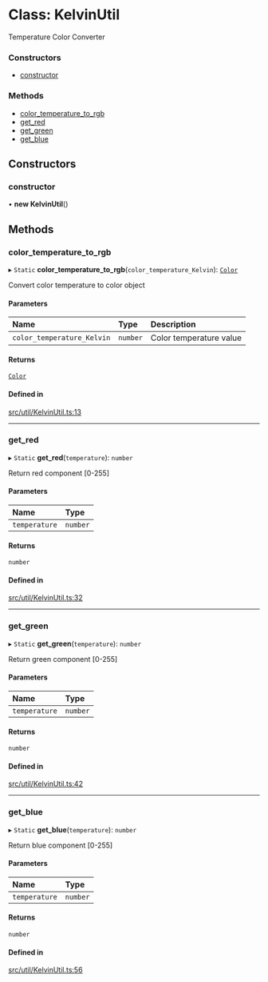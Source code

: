 # Class: KelvinUtil

Temperature Color Converter

### Constructors

- [constructor](KelvinUtil.md#constructor)

### Methods

- [color\_temperature\_to\_rgb](KelvinUtil.md#color_temperature_to_rgb)
- [get\_red](KelvinUtil.md#get_red)
- [get\_green](KelvinUtil.md#get_green)
- [get\_blue](KelvinUtil.md#get_blue)

## Constructors

### constructor

• **new KelvinUtil**()

## Methods

### color\_temperature\_to\_rgb

▸ `Static` **color_temperature_to_rgb**(`color_temperature_Kelvin`): [`Color`](Color.md)

Convert color temperature to color object

#### Parameters

| Name | Type | Description |
| :------ | :------ | :------ |
| `color_temperature_Kelvin` | `number` | Color temperature value |

#### Returns

[`Color`](Color.md)

#### Defined in

[src/util/KelvinUtil.ts:13](https://github.com/Orillusion/orillusion/blob/main/src/util/KelvinUtil.ts#L13)

___

### get\_red

▸ `Static` **get_red**(`temperature`): `number`

Return red component [0-255]

#### Parameters

| Name | Type |
| :------ | :------ |
| `temperature` | `number` |

#### Returns

`number`

#### Defined in

[src/util/KelvinUtil.ts:32](https://github.com/Orillusion/orillusion/blob/main/src/util/KelvinUtil.ts#L32)

___

### get\_green

▸ `Static` **get_green**(`temperature`): `number`

Return green component [0-255]

#### Parameters

| Name | Type |
| :------ | :------ |
| `temperature` | `number` |

#### Returns

`number`

#### Defined in

[src/util/KelvinUtil.ts:42](https://github.com/Orillusion/orillusion/blob/main/src/util/KelvinUtil.ts#L42)

___

### get\_blue

▸ `Static` **get_blue**(`temperature`): `number`

Return blue component [0-255]

#### Parameters

| Name | Type |
| :------ | :------ |
| `temperature` | `number` |

#### Returns

`number`

#### Defined in

[src/util/KelvinUtil.ts:56](https://github.com/Orillusion/orillusion/blob/main/src/util/KelvinUtil.ts#L56)
